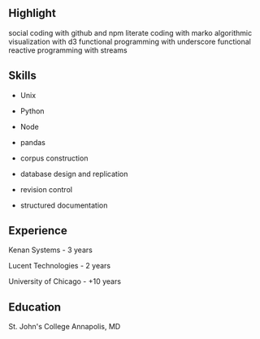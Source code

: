 ## Highlight

social coding with github and npm
literate coding with marko
algorithmic visualization with d3
functional programming with underscore
functional reactive programming with streams

## Skills

* Unix
* Python
* Node

* pandas
* corpus construction
* database design and replication
* revision control
* structured documentation

## Experience

Kenan Systems - 3 years

Lucent Technologies - 2 years

University of Chicago - +10 years


## Education

St. John's College
Annapolis, MD
